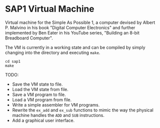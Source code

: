 # SAP1 Virtual Machine

Virtual machine for the Simple As Possible 1, a computer devised by Albert P.
Malvino in his book "Digital Computer Electronics" and further implemented by
Ben Eater in his YouTube series, "Building an 8-bit Breadboard Computer".

The VM is currently in a working state and can be compiled by simply changing
into the directory and executing `make`.

```
cd sap1
make
```

TODO:
- Save the VM state to file.
- Load the VM state from file.
- Save a VM program to file.
- Load a VM program from file.
- Write a simple assembler for VM programs.
- Rewrite the `ex_add` and `ex_sub` functions to mimic the way the physical
machine handles the `ADD` and `SUB` instructions.
- Add a graphical user interface.
